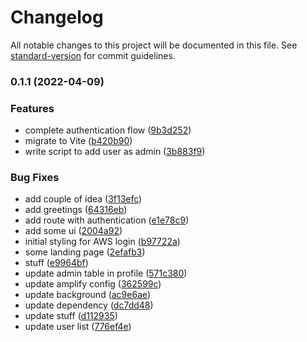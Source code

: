 # Changelog

All notable changes to this project will be documented in this file. See [standard-version](https://github.com/conventional-changelog/standard-version) for commit guidelines.

### 0.1.1 (2022-04-09)


### Features

* complete authentication flow ([9b3d252](https://github.com/bdatdo0601/project-chiron/commit/9b3d252205283257af0917cfb08581c31480a4e5))
* migrate to Vite ([b420b90](https://github.com/bdatdo0601/project-chiron/commit/b420b90d23d41624090cf6a15cfa57bd6014d84b))
* write script to add user as admin ([3b883f9](https://github.com/bdatdo0601/project-chiron/commit/3b883f9d6f11de09c0b33202ecde762c221aeecc))


### Bug Fixes

* add couple of idea ([3f13efc](https://github.com/bdatdo0601/project-chiron/commit/3f13efcb1406df49223503775e6fd36224452e66))
* add greetings ([64316eb](https://github.com/bdatdo0601/project-chiron/commit/64316eb9af5c26cc84175a422b07b0fd887effcc))
* add route with authentication ([e1e78c9](https://github.com/bdatdo0601/project-chiron/commit/e1e78c9a72fca4e2c4ccec26fe5fd70e6bf6bb66))
* add some ui ([2004a92](https://github.com/bdatdo0601/project-chiron/commit/2004a92495c25a829b26cea6b092219fda3b45ff))
* initial styling for AWS login ([b97722a](https://github.com/bdatdo0601/project-chiron/commit/b97722a42e13637877fa2548a832b878c50d38f4))
* some landing page ([2efafb3](https://github.com/bdatdo0601/project-chiron/commit/2efafb3a9a10ef6a3788784aa5233ae028302c83))
* stuff ([e9964bf](https://github.com/bdatdo0601/project-chiron/commit/e9964bf7ed243507205257a7082f0180be196baf))
* update admin table in profile ([571c380](https://github.com/bdatdo0601/project-chiron/commit/571c380f882fad7f77a4c100ab10115da01c595d))
* update amplify config ([362599c](https://github.com/bdatdo0601/project-chiron/commit/362599cf36282478698d34c9bc57f029d227c05d))
* update background ([ac9e6ae](https://github.com/bdatdo0601/project-chiron/commit/ac9e6aed865128f2a6a05faee7fb090282af85d2))
* update dependency ([dc7dd48](https://github.com/bdatdo0601/project-chiron/commit/dc7dd48a2d1afa25e46448ea7e4e6f1aa4cb6784))
* update stuff ([d112935](https://github.com/bdatdo0601/project-chiron/commit/d112935b9396d541f305b830e7130b8077d91448))
* update user list ([776ef4e](https://github.com/bdatdo0601/project-chiron/commit/776ef4e5b225eb3ea63ee0420f888ab31b82ae93))
